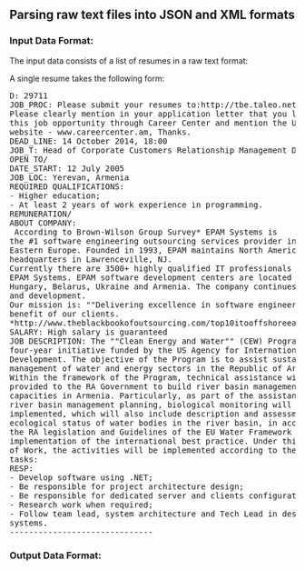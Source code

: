 ## Parsing raw text files into JSON and XML formats

### Input Data Format:
The input data consists of a list of resumes in a raw text format:

A single resume takes the following form:
<br/>

<pre>
D: 29711
JOB_PROC: Please submit your resumes to:http://tbe.taleo.net/NA6/ats/careers/requisition.jsp?org=QUESTRADE&cws=1&rid=223
Please clearly mention in your application letter that you learned of
this job opportunity through Career Center and mention the URL of its
website - www.careercenter.am, Thanks.
DEAD_LINE: 14 October 2014, 18:00
JOB_T: Head of Corporate Customers Relationship Management Division
OPEN TO/
DATE_START: 12 July 2005
JOB_LOC: Yerevan, Armenia
REQUIRED QUALIFICATIONS:
- Higher education;
- At least 2 years of work experience in programming.
REMUNERATION/
ABOUT COMPANY:
 According to Brown-Wilson Group Survey* EPAM Systems is
the #1 software engineering outsourcing services provider in Central and
Eastern Europe. Founded in 1993, EPAM maintains North American
headquarters in Lawrenceville, NJ. 
Currently there are 3500+ highly qualified IT professionals working at
EPAM Systems. EPAM software development centers are located in Russia,
Hungary, Belarus, Ukraine and Armenia. The company continues its growth
and development.  
Our mission is: ""Delivering excellence in software engineering"" to the
benefit of our clients.
*http://www.theblackbookofoutsourcing.com/top10itooffshoreeasterncentraleurope.html
SALARY: High salary is guaranteed
JOB DESCRIPTION: The ""Clean Energy and Water"" (CEW) Program is a
four-year initiative funded by the US Agency for International
Development. The objective of the Program is to assist sustainable
management of water and energy sectors in the Republic of Armenia (RA).
Within the framework of the Program, technical assistance will be
provided to the RA Government to build river basin management planning
capacities in Armenia. Particularly, as part of the assistance in Vorotan
river basin management planning, biological monitoring will be
implemented, which will also include description and assessment of
ecological status of water bodies in the river basin, in accordance with
the RA legislation and Guidelines of the EU Water Framework Directive, as
implementation of the international best practice. Under this Statement
of Work, the activities will be implemented according to the following
tasks:
RESP:
- Develop software using .NET;
- Be responsible for project architecture design;
- Be responsible for dedicated server and clients configuration;
- Research work when required;
- Follow team lead, system architecture and Tech Lead in designing the
systems.
------------------------------
</pre>

### Output Data Format:
